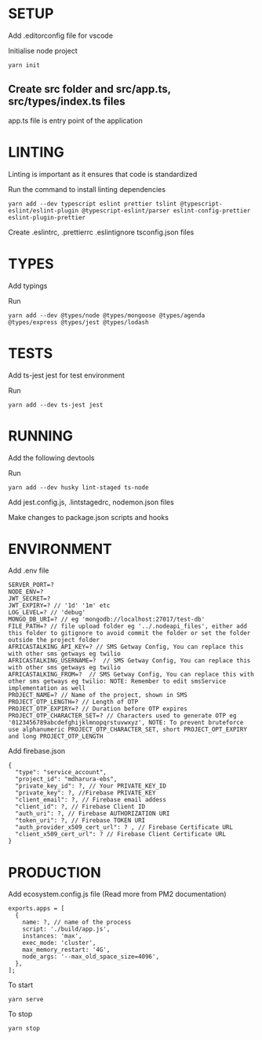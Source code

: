 # SETUP

Add .editorconfig file for vscode

Initialise node project

```
yarn init
```

## Create src folder and src/app.ts, src/types/index.ts files

app.ts file is entry point of the application

# LINTING

Linting is important as it ensures that code is standardized

Run the command to install linting dependencies

```
yarn add --dev typescript eslint prettier tslint @typescript-eslint/eslint-plugin @typescript-eslint/parser eslint-config-prettier eslint-plugin-prettier
```

Create .eslintrc, .prettierrc .eslintignore tsconfig.json files

# TYPES

Add typings

Run

```
yarn add --dev @types/node @types/mongoose @types/agenda @types/express @types/jest @types/lodash
```

# TESTS

Add ts-jest jest for test environment

Run

```
yarn add --dev ts-jest jest
```

# RUNNING

Add the following devtools

Run

```
yarn add --dev husky lint-staged ts-node
```

Add jest.config.js, .lintstagedrc, nodemon.json files

Make changes to package.json scripts and hooks

# ENVIRONMENT

Add .env file

```
SERVER_PORT=?
NODE_ENV=?
JWT_SECRET=?
JWT_EXPIRY=? // '1d' '1m' etc
LOG_LEVEL=? // 'debug'
MONGO_DB_URI=? // eg 'mongodb://localhost:27017/test-db'
FILE_PATH=? // file upload folder eg '../.nodeapi_files', either add this folder to gitignore to avoid commit the folder or set the folder outside the project folder
AFRICASTALKING_API_KEY=? // SMS Getway Config, You can replace this with other sms getways eg twilio
AFRICASTALKING_USERNAME=?  // SMS Getway Config, You can replace this with other sms getways eg twilio
AFRICASTALKING_FROM=?  // SMS Getway Config, You can replace this with other sms getways eg twilio: NOTE: Remember to edit smsService implementation as well
PROJECT_NAME=? // Name of the project, shown in SMS
PROJECT_OTP_LENGTH=? // Length of OTP
PROJECT_OTP_EXPIRY=? // Duration before OTP expires
PROJECT_OTP_CHARACTER_SET=? // Characters used to generate OTP eg '0123456789abcdefghijklmnopqrstuvwxyz', NOTE: To prevent bruteforce use alphanumeric PROJECT_OTP_CHARACTER_SET, short PROJECT_OPT_EXPIRY and long PROJECT_OTP_LENGTH
```
Add firebase.json

```
{
  "type": "service_account",
  "project_id": "mdharura-ebs",
  "private_key_id": ?, // Your PRIVATE_KEY_ID
  "private_key": ?, //Firebase PRIVATE_KEY
  "client_email": ?, // Firebase email addess
  "client_id": ?, // Firebase Client ID
  "auth_uri": ?, // Firebase AUTHORIZATION URI
  "token_uri": ?, // Firebase TOKEN URI
  "auth_provider_x509_cert_url": ? , // Firebase Certificate URL
  "client_x509_cert_url": ? // Firebase Client Certificate URL
}

```
# PRODUCTION

Add ecosystem.config.js file (Read more from PM2 documentation)

```
exports.apps = [
  {
    name: ?, // name of the process
    script: './build/app.js',
    instances: 'max',
    exec_mode: 'cluster',
    max_memory_restart: '4G',
    node_args: '--max_old_space_size=4096',
  },
];
```

To start
```
yarn serve
```

To stop
```
yarn stop
```